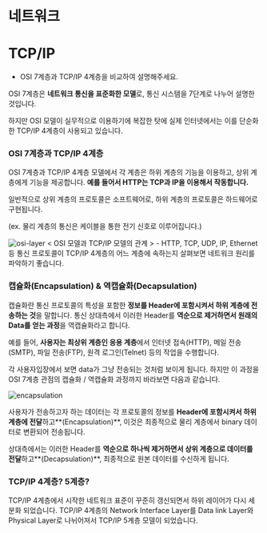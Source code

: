 # 네트워크

# TCP/IP

- OSI 7계층과 TCP/IP 4계층을 비교하여 설명해주세요.

OSI 7계층은 **네트워크 통신을 표준화한 모델**로, 통신 시스템을 7단계로 나누어 설명한 것입니다.

하지만 OSI 모델이 실무적으로 이용하기에 복잡한 탓에 실제 인터넷에서는 이를 단순화한 TCP/IP 4계층이 사용되고 있습니다.

### OSI 7계층과 TCP/IP 4계층

OSI 7계층과 TCP/IP 4계층 모델에서 각 계층은 하위 계층의 기능을 이용하고, 상위 계층에게 기능을 제공합니다. **예를 들어서 HTTP는 TCP과 IP을 이용해서 작동합니다.**

일반적으로 상위 계층의 프로토콜은 소프트웨어로, 하위 계층의 프로토콜은 하드웨어로 구현됩니다.

(ex. 물리 계층의 통신은 케이블을 통한 전기 신호로 이루어집니다.)

![osi-layer](https://user-images.githubusercontent.com/63832678/188271351-abf2c39d-e1b2-4630-81e2-75cf3ed1cb23.png)
< OSI 모델과 TCP/IP 모델의 관계 > - HTTP, TCP, UDP, IP, Ethernet 등 통신 프로토콜이 TCP/IP 4계층의 어느 계층에 속하는지 살펴보면 네트워크 원리를 파악하기 좋습니다.

### **캡슐화**(Encapsulation) & **역캡슐화**(Decapsulation)

 캡슐화란 통신 프로토콜의 특성을 포함한 **정보를 Header에 포함시켜서 하위 계층에 전송하는 것**을 말합니다. 통신 상대측에서 이러한 Header를 **역순으로 제거하면서 원래의 Data를 얻는 과정**을 역캡슐화라고 합니다.

 예를 들어, **사용자는 최상위 계층인 응용 계층**에서 인터넷 접속(HTTP), 메일 전송(SMTP), 파일 전송(FTP), 원격 로그인(Telnet) 등의 작업을 수행합니다.


 각 사용자입장에서 보면 data가 그냥 전송되는 것처럼 보이게 됩니다. 하지만 이 과정을 OSI 7계층 관점의 캡슐화 / 역캡슐화 과정까지 바라보면 다음과 같습니다.

![encapsulation](https://user-images.githubusercontent.com/63832678/188271524-8c927673-b435-43df-9efc-b485a46ce7c7.png)


 사용자가 전송하고자 하는 데이터는 각 프로토콜의 정보를 **Header에 포함시켜서 하위 계층에 전달**하고**(Encapsulation)**, 이것은 최종적으로 물리 계층에서 binary 데이터로 변환되어 전송됩니다.

상대측에서는 이러한 Header를 **역순으로 하나씩 제거하면서 상위 계층으로 데이터를 전달**하고**(Decapsulation)**, 최종적으로 원본 데이터를 수신하게 됩니다.

### TCP/IP 4계층? 5계층?

TCP/IP 4계층에서 시작한 네트워크 표준이 꾸준히 갱신되면서 하위 레이어가 다시 세분화 되었습니다. TCP/IP 4계층의 Network Interface Layer를 Data link Layer와 Physical Layer로 나뉘어져서 TCP/IP 5계층 모델이 되었습니다.
